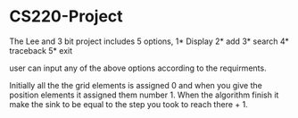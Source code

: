 CS220-Project
=============
The Lee and 3 bit project includes 5 options, 
1* Display
2* add
3* search
4* traceback
5* exit

user can input any of the above options according to the requirments.

Initially all the the grid elements is assigned 0 and when you give the position elements  it assigned them number 1. 
When the algorithm finish it make the sink to be equal to the step you took to reach there + 1. 
